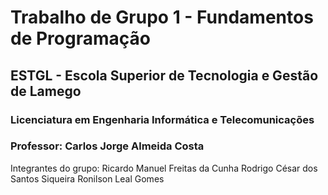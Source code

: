 # Trabalho de Grupo 1 - Fundamentos de Programação
## ESTGL - Escola Superior de Tecnologia e Gestão de Lamego
### Licenciatura em Engenharia Informática e Telecomunicações
### Professor: Carlos Jorge Almeida Costa
Integrantes do grupo:
Ricardo Manuel Freitas da Cunha
Rodrigo César dos Santos Siqueira
Ronilson Leal Gomes
